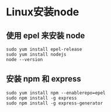 # Linux安装node
## 使用 epel 来安装 node
```shell
sudo yum install epel-release
sudo yum install nodejs
node --version
```
## 安装 npm 和 express
```shell
sudo yum install npm --enablerepo=epel
sudo npm install -g express
sudo npm install -g express-generator
```
